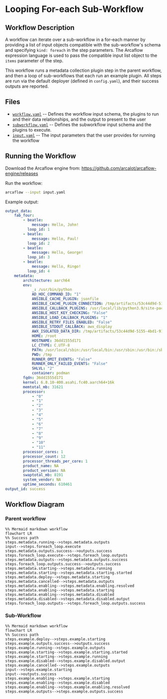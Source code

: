 # Looping For-each Sub-Workflow

## Workflow Description

A workflow can iterate over a sub-workflow in a for-each manner by providing a list of
input objects compatible with the sub-workflow's schema and specifying `kind: foreach`
in the step parameters. The Arcaflow expression language is used to pass the compatible
input list object to the `items` parameter of the step.

This workflow runs a metadata collection plugin step in the parent workflow, and then a
loop of sub-workflows that each run an example plugin. All steps are run via the default
deployer (defined in `config.yaml`), and their success outputs are reported.

## Files

- [`workflow.yaml`](workflow.yaml) -- Defines the workflow input schema, the plugins to
  run and their data relationships, and the output to present to the user
- [`subworkflow.yaml`](subworkflow.yaml) -- Defines the subworkflow input schema and the
  plugins to execute.
- [`input.yaml`](input.yaml) -- The input parameters that the user provides for running
  the workflow
                     
## Running the Workflow

Download the Arcaflow engine from: https://github.com/arcalot/arcaflow-engine/releases
 
Run the workflow:
```bash
arcaflow --input input.yaml
```

Example output:
```yaml
output_data:
    fab_four:
        - beatle:
            message: Hello, John!
          loop_id: 1
        - beatle:
            message: Hello, Paul!
          loop_id: 2
        - beatle:
            message: Hello, George!
          loop_id: 3
        - beatle:
            message: Hello, Ringo!
          loop_id: 4
    metadata:
        architecture: aarch64
        env:
            _: /usr/bin/python
            AD_HOC_COMMAND_ID: "1"
            ANSIBLE_CACHE_PLUGIN: jsonfile
            ANSIBLE_CACHE_PLUGIN_CONNECTION: /tmp/artifacts/53c44d9d-5155-4bd1-916d-ac7d5df1e55d/fact_cache
            ANSIBLE_CALLBACK_PLUGINS: /usr/local/lib/python3.9/site-packages/ansible_runner/display_callback/callback
            ANSIBLE_HOST_KEY_CHECKING: "False"
            ANSIBLE_LOAD_CALLBACK_PLUGINS: "1"
            ANSIBLE_RETRY_FILES_ENABLED: "False"
            ANSIBLE_STDOUT_CALLBACK: awx_display
            AWX_ISOLATED_DATA_DIR: /tmp/artifacts/53c44d9d-5155-4bd1-916d-ac7d5df1e55d
            HOME: /root
            HOSTNAME: 36dd1555d171
            LC_CTYPE: C.UTF-8
            PATH: /usr/local/sbin:/usr/local/bin:/usr/sbin:/usr/bin:/sbin:/bin
            PWD: /tmp
            RUNNER_OMIT_EVENTS: "False"
            RUNNER_ONLY_FAILED_EVENTS: "False"
            SHLVL: "2"
            container: podman
        fqdn: 36dd1555d171
        kernel: 6.8.10-400.asahi.fc40.aarch64+16k
        memtotal_mb: 31621
        processor:
            - "0"
            - "1"
            - "2"
            - "3"
            - "4"
            - "5"
            - "6"
            - "7"
            - "8"
            - "9"
            - "10"
            - "11"
        processor_cores: 1
        processor_count: 12
        processor_threads_per_core: 1
        product_name: NA
        product_version: NA
        swaptotal_mb: 8191
        system_vendor: NA
        uptime_seconds: 610461
output_id: success
```

## Workflow Diagram

### Parent workflow

```mermaid
%% Mermaid markdown workflow
flowchart LR
%% Success path
steps.metadata.running-->steps.metadata.outputs
input-->steps.foreach_loop.execute
steps.metadata.outputs.success-->outputs.success
steps.foreach_loop.execute-->steps.foreach_loop.outputs
steps.metadata.outputs-->steps.metadata.outputs.success
steps.foreach_loop.outputs.success-->outputs.success
steps.metadata.starting-->steps.metadata.running
steps.metadata.starting-->steps.metadata.starting.started
steps.metadata.deploy-->steps.metadata.starting
steps.metadata.cancelled-->steps.metadata.outputs
steps.metadata.enabling-->steps.metadata.enabling.resolved
steps.metadata.enabling-->steps.metadata.starting
steps.metadata.enabling-->steps.metadata.disabled
steps.metadata.disabled-->steps.metadata.disabled.output
steps.foreach_loop.outputs-->steps.foreach_loop.outputs.success
```

### Sub-Workflow

```mermaid
%% Mermaid markdown workflow
flowchart LR
%% Success path
steps.example.deploy-->steps.example.starting
steps.example.outputs.success-->outputs.success
steps.example.running-->steps.example.outputs
steps.example.starting-->steps.example.starting.started
steps.example.starting-->steps.example.running
steps.example.disabled-->steps.example.disabled.output
steps.example.cancelled-->steps.example.outputs
input-->steps.example.starting
input-->outputs.success
steps.example.enabling-->steps.example.starting
steps.example.enabling-->steps.example.disabled
steps.example.enabling-->steps.example.enabling.resolved
steps.example.outputs-->steps.example.outputs.success
```
